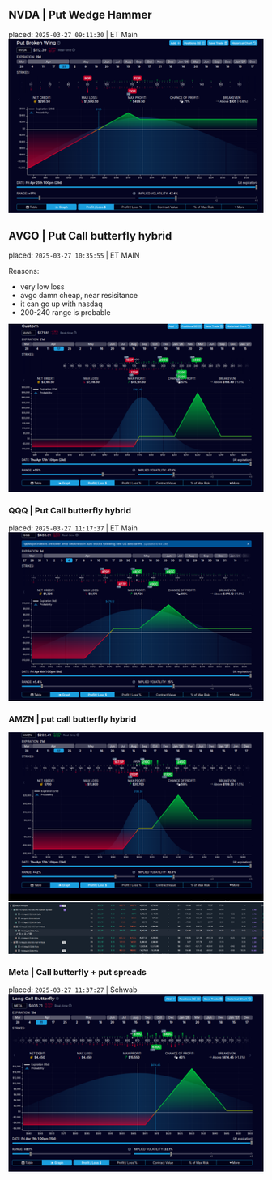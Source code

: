 ## NVDA | Put Wedge Hammer
placed: `2025-03-27 09:11:30` | ET Main
![](./media/2025-03-27-09-10-56.png)

## AVGO | Put Call butterfly hybrid
placed: `2025-03-27 10:35:55` | ET MAIN

Reasons:  
- very low loss
- avgo damn cheap, near resisitance
- it can go up with nasdaq
- 200-240 range is probable

![](./media/2025-03-27-10-36-02.png)

### QQQ | Put Call butterfly hybrid
placed: `2025-03-27 11:17:37` | ET Main
![](./media/2025-03-27-11-17-43.png)

### AMZN | put call butterfly hybrid
![](./media/2025-03-27-11-30-57.png)
![](./media/2025-03-27-11-31-24.png)

### Meta | Call butterfly + put spreads
placed: `2025-03-27 11:37:27` | Schwab
![](media/2025-03-27-11-37-17.png)


